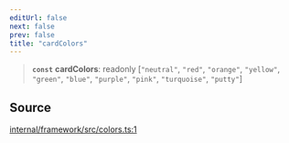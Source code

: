 ```yaml
---
editUrl: false
next: false
prev: false
title: "cardColors"
---
```


> **`const`** **cardColors**: readonly [`"neutral"`, `"red"`, `"orange"`, `"yellow"`, `"green"`, `"blue"`, `"purple"`, `"pink"`, `"turquoise"`, `"putty"`]

## Source

[internal/framework/src/colors.ts:1](https://github.com/nodenogg-in/alpha-p2p/blob/8383a4b/internal/framework/src/colors.ts#L1)
